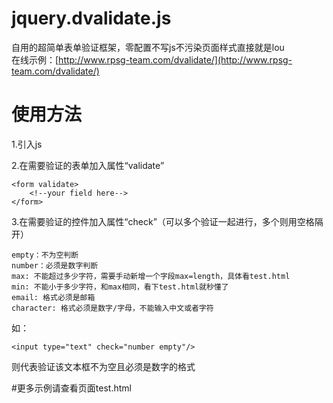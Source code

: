 # jquery.dvalidate.js
自用的超简单表单验证框架，零配置不写js不污染页面样式直接就是lou
<br>
在线示例：[http://www.rpsg-team.com/dvalidate/](http://www.rpsg-team.com/dvalidate/)

# 使用方法
1.引入js

2.在需要验证的表单加入属性“validate”

    <form validate>
        <!--your field here-->
    </form>

3.在需要验证的控件加入属性“check”（可以多个验证一起进行，多个则用空格隔开）

    empty：不为空判断
    number：必须是数字判断
    max: 不能超过多少字符，需要手动新增一个字段max=length，具体看test.html
    min: 不能小于多少字符，和max相同，看下test.html就秒懂了
    email: 格式必须是邮箱
    character: 格式必须是数字/字母，不能输入中文或者字符



如：

    <input type="text" check="number empty"/>
    
则代表验证该文本框不为空且必须是数字的格式


#更多示例请查看页面test.html
